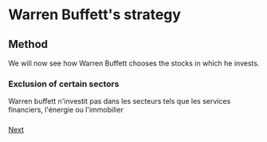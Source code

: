 # Warren Buffett's strategy
## Method

We will now see how Warren Buffett chooses the stocks in which he invests.

### Exclusion of certain sectors

Warren buffett n'investit pas dans les secteurs tels que les services financiers, l'énergie ou l'immobilier

###
###
###
###
###
###
###
###
###
###
###
###
###
###

[Next](https://github.com/Germain24/Warren-Buffet-s-strategy/tree/main/English/3.%20Database)